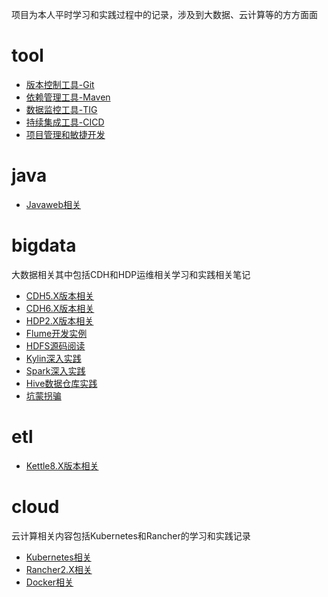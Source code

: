项目为本人平时学习和实践过程中的记录，涉及到大数据、云计算等的方方面面

# tool

- [版本控制工具-Git](util/git/README.md)
- [依赖管理工具-Maven](util/maven/README.md)
- [数据监控工具-TIG](bigdata/monitor/README.md)
- [持续集成工具-CICD](util/devops/README.md)
- [项目管理和敏捷开发](util/manager/README.md)

# java

-    [Javaweb相关](Javaweb/README.md)

# bigdata

大数据相关其中包括CDH和HDP运维相关学习和实践相关笔记

- [CDH5.X版本相关](bigdata/cdh/cdh5/README.md)
- [CDH6.X版本相关](bigdata/cdh/cdh6/README.md)
- [HDP2.X版本相关](bigdata/hdp/hdp2.x/README.md)
- [Flume开发实例](bigdata/flume/README.md)
- [HDFS源码阅读](bigdata/hdfs/README.md)
- [Kylin深入实践](bigdata/kylin/README.md)
- [Spark深入实践](bigdata/spark/README.md)
- [Hive数据仓库实践](bigdata/hive/README.md)
- [坑蒙拐骗](bigdata/interview.md)

# etl

- [Kettle8.X版本相关](bigdata/Kettle/README.md)

# cloud

云计算相关内容包括Kubernetes和Rancher的学习和实践记录

- [Kubernetes相关](cloud/kubernetes/README.md)
- [Rancher2.X相关](cloud/rancher/README.md)
- [Docker相关](cloud/docker/README.md)





